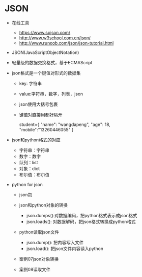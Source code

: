 # JSON
- 在线工具
    - https://www.sojson.com/
    - http://www.w3school.com.cn/json/
    - http://www.runoob.com/json/json-tutorial.html
- JSON(JavaScriptObjectNotation) 
- 轻量级的数据交换格式，基于ECMAScript
- json格式是一个键值对形式的数据集    
    - key: 字符串
    - value:字符串，数字，列表，json
    - json使用大括号包裹
    - 键值对直接用都好隔开
    
               
        student={
            "name": "wangdapeng",
            "age": 18,
            "mobile":"13260446055"
            }
            
- json和python格式的对应
    - 字符串：字符串
    - 数字：数字
    - 队列：list
    - 对象：dict
    - 布尔值：布尔值
- python for json
    - json包
    - json和python对象的转换
        - json.dumps():对数据编码，把python格式表示成json格式
        - json.loads(): 对数据解码，把json格式转换成python格式
    - python读取json文件
        - json.dump(): 把内容写入文件
        - json.load(): 把json文件内容读入python
        
    - 案例07json对象转换
    - 案例08读取文件 